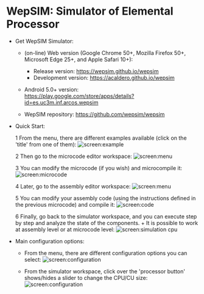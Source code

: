 # WepSIM: Simulator of Elemental Processor 

+ Get WepSIM Simulator:

   * (on-line) Web version (Google Chrome 50+, Mozilla Firefox 50+, Microsoft Edge 25+, and Apple Safari 10+): <br/>
     * Release version: https://wepsim.github.io/wepsim
     * Development version: https://acaldero.github.io/wepsim

   * Android 5.0+ version: <br/> 
https://play.google.com/store/apps/details?id=es.uc3m.inf.arcos.wepsim

   * WepSIM repository: https://github.com/wepsim/wepsim

+ Quick Start:

   1 From the menu, there are different examples available (click on the 'title' from one of them):
     ![screen:example](https://raw.githubusercontent.com/wepsim/wepsim/master/help/simulator/simulator015.jpg)

   2 Then go to the microcode editor workspace: 
     ![screen:menu](https://raw.githubusercontent.com/wepsim/wepsim/master/help/simulator/firmware001.jpg)

   3 You can modify the microcode (if you wish) and microcompile it: 
     ![screen:microcode](https://raw.githubusercontent.com/wepsim/wepsim/master/help/simulator/firmware002.jpg)

   4 Later, go to the assembly editor workspace: 
     ![screen:menu](https://raw.githubusercontent.com/wepsim/wepsim/master/help/simulator/assembly002.jpg)

   5 You can modify your assembly code (using the instructions defined in the previous microcode) and compile it: 
     ![screen:code](https://raw.githubusercontent.com/wepsim/wepsim/master/help/simulator/assembly003.jpg)

   6 Finally, go back to the simulator workspace, and you can execute step by step and analyze the state of the components.
       + It is possible to work at assembly level or at microcode level: 
         ![screen:simulation cpu](https://raw.githubusercontent.com/acaldero/wepsim/master/tutorials/welcome/simulation_xinstruction.gif)

+ Main configuration options:

   + From the menu, there are different configuration options you can select:
     ![screen:configuration](https://raw.githubusercontent.com/acaldero/wepsim/master/tutorials/welcome/config_usage.gif)

   + From the simulator workspace, click over the 'processor button' shows/hides a slider to change the CPU/CU size:
     ![screen:configuration](https://raw.githubusercontent.com/wepsim/wepsim/master/help/simulator/simulator013.jpg)

